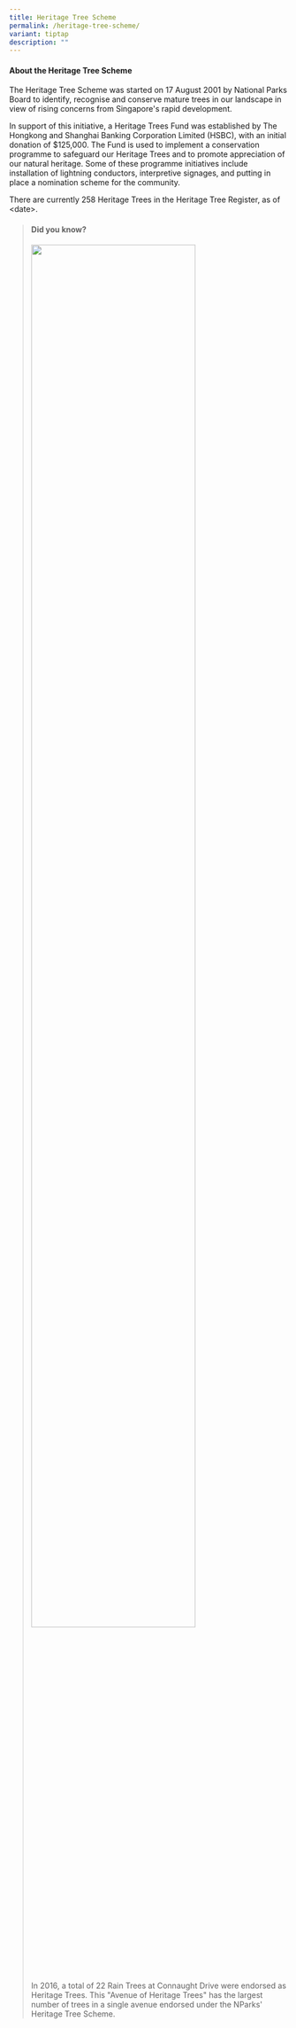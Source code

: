 ```yaml
---
title: Heritage Tree Scheme
permalink: /heritage-tree-scheme/
variant: tiptap
description: ""
---
```

<h4><strong>About the Heritage Tree Scheme</strong></h4>
<p>The Heritage Tree Scheme was started on 17 August 2001 by National Parks
Board to identify, recognise and conserve mature trees in our landscape
in view of rising concerns from Singapore's rapid development.</p>
<p>In support of this initiative, a Heritage Trees Fund was established by
The Hongkong and Shanghai Banking Corporation Limited (HSBC), with an initial
donation of $125,000. The Fund is used to implement a conservation programme
to safeguard our Heritage Trees and to promote appreciation of our natural
heritage. Some of these programme initiatives include installation of lightning
conductors, interpretive signages, and putting in place a nomination scheme
for the community.</p>
<p>There are currently 258 Heritage Trees in the Heritage Tree Register,
as of &lt;date&gt;.</p>
<p></p>
<blockquote>
<h4><strong>Did you know?</strong></h4>
<div class="isomer-image-wrapper">
<img style="width: 80%;" height="auto" width="100%" alt="" src="/images/Heritage_trees_photos/connaught_drive_rain_trees.jpg">
</div>
<p>In 2016, a total of 22 Rain Trees at Connaught Drive were endorsed as
Heritage Trees. This "Avenue of Heritage Trees" has the largest number
of trees in a single avenue endorsed under the NParks' Heritage Tree Scheme.</p>
</blockquote>
<p></p>